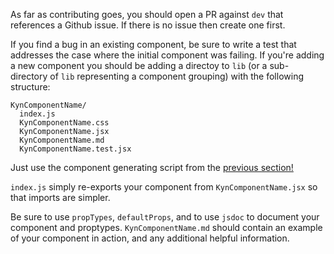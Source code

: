 As far as contributing goes, you should open a PR against `dev` that references a Github issue. If there is no issue then create one first. 

If you find a bug in an existing component, be sure to write a test that addresses the case where the initial component was failing. If you're adding a new component you should be adding a directoy to `lib` (or a sub-directory of `lib` representing a component grouping) with the following structure:

```text
KynComponentName/
  index.js
  KynComponentName.css
  KynComponentName.jsx
  KynComponentName.md
  KynComponentName.test.jsx
```

Just use the component generating script from the [previous section!](#section-contributing)

`index.js` simply re-exports your component from `KynComponentName.jsx` so that imports are simpler.

Be sure to use `propTypes`, `defaultProps`, and to use `jsdoc` to document your component and proptypes. `KynComponentName.md` should contain an example of your component in action, and any additional helpful information.